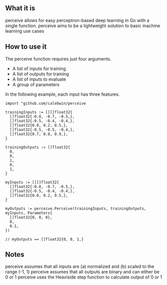 ## What it is
perceive allows for easy perceptron-based deep learning in Go with a single function. perceive aims to be a lightweight solution to basic machine learning use cases

## How to use it
The perceive function requires just four arguments.
- A list of inputs for training
- A list of outputs for training
- A list of inputs to evaluate
- A group of parameters

In the following example, each input has three features.
```golang
import "github.com/calebwin/perceive

trainingInputs := [][]float32{
  []float32{-0.8, -0.7, -0.5,},
  []float32{-0.5, -0.4, -0.4,},
  []float32{0.0, 0.2, 0.5,},
  []float32{-0.5, -0.5, -0.4,},
  []float32{0.7, 0.8, 0.9,},
}

trainingOutputs := []float32{
  0,
  0,
  1,
  0,
  1,
}

myInputs := [][]float32{
  []float32{-0.8, -0.7, -0.5,},
  []float32{-0.5, -0.4, -0.4,},
  []float32{0.0, 0.2, 0.5,},
}

myOutputs := perceive.Perceive(trainingInputs, trainingOutputs, myInputs, Parameters{
  []float32{0, 0, 0},
  0,
  0.1,
})

// myOutputs == []float32{0, 0, 1,}
```

## Notes
perceive assumes that all inputs are (a) normalized and (b) scaled to the range (-1, 1)
perceive assumes that all outputs are binary and can either be 0 or 1
perceive uses the Heaviside step function to calculate output of 0 or 1
